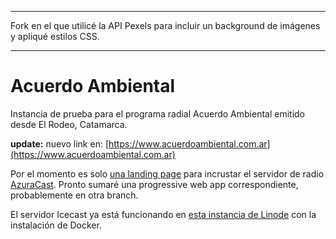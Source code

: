 ***
Fork en el que utilicé la API Pexels para incluir un background de imágenes y apliqué estilos CSS.
***

# Acuerdo Ambiental
Instancia de prueba para el programa radial Acuerdo Ambiental emitido desde El Rodeo, Catamarca.

**update:** nuevo link en: [https://www.acuerdoambiental.com.ar](https://www.acuerdoambiental.com.ar)

Por el momento es solo [una landing page](https://kaenovsky.github.io/nuez-confitada/index.html) para incrustar el servidor de radio [AzuraCast](https://www.azuracast.com/). Pronto sumaré una progressive web app correspondiente, probablemente en otra branch.

El servidor Icecast ya está funcionando en [esta instancia de Linode](https://server.acuerdoambiental.com.ar) con la instalación de Docker.
